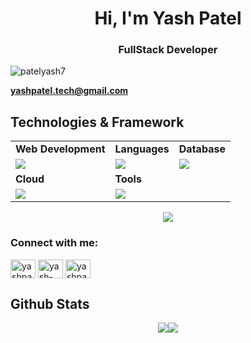 
<h1 align="center">Hi, I'm Yash Patel</h1>
<h3 align="center">FullStack Developer</h3>
<p align="left"> <img src="https://komarev.com/ghpvc/?username=patelyash7&label=Profile%20views&color=0e75b6&style=flat" alt="patelyash7" /> </p>

**yashpatel.tech@gmail.com**


## Technologies & Framework
 
<table>
<tr>
	<td><strong>Web Development</strong></td>
	<td><strong>Languages</strong></td>
  <td><strong>Database</strong></td>
</tr>
<tr>
		<td><img src = "https://skillicons.dev/icons?i=js,ts,react,tailwind,nodejs,express,next,electron" ></td>
		<td><img src = "https://skillicons.dev/icons?i=java,c&theme=dark"></td>
    <td><img src = "https://skillicons.dev/icons?i=mongodb,postgres,prisma,firebase&theme=dark"></td>
</tr>
<tr>
	<td><strong>Cloud</strong></td>
	<td><strong>Tools</strong></td>
</tr>
<tr>
	<td><img src = "https://skillicons.dev/icons?i=docker,netlify,vercel,cloudflare&theme=dark"></td>
	<td><img src = "https://skillicons.dev/icons?i=git,vscode,github&theme=dark"></td>
</tr>
</table>

<p align="center"><img src= 'https://capsule-render.vercel.app/api?type=rect&color=gradient&height=2.5'/></p>

<h3 align="left">Connect with me:</h3>
<p align="left">
<a href="https://twitter.com/yashpatel_113" target="blank"><img align="center" src="https://raw.githubusercontent.com/rahuldkjain/github-profile-readme-generator/master/src/images/icons/Social/twitter.svg" alt="yashpatel_113" height="30" width="40" /></a>
<a href="https://linkedin.com/in/yash-patel-86666b1b9" target="blank"><img align="center" src="https://raw.githubusercontent.com/rahuldkjain/github-profile-readme-generator/master/src/images/icons/Social/linked-in-alt.svg" alt="yash-patel-86666b1b9" height="30" width="40" /></a>
<a href="https://www.leetcode.com/yashpate0101" target="blank"><img align="center" src="https://raw.githubusercontent.com/rahuldkjain/github-profile-readme-generator/master/src/images/icons/Social/leet-code.svg" alt="yashpate0101" height="30" width="40" /></a>
</p>

## Github Stats
<p style="display:flex; align=center; justify-content:center; ">
<img src="https://github-readme-stats.vercel.app/api?username=PatelYash7&theme=midnight-purple" >
<img src="https://github-readme-stats.vercel.app/api/top-langs/?username=PatelYash7&theme=dark&hide_border=false&include_all_commits=false&count_private=false&layout=compact">
</p>
